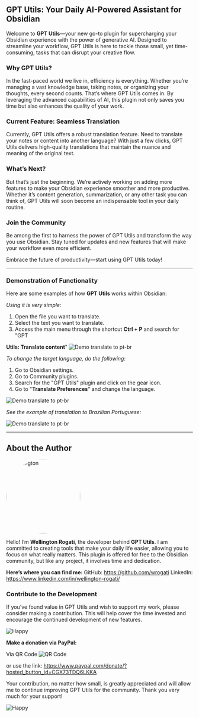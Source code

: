 ## GPT Utils: Your Daily AI-Powered Assistant for Obsidian

Welcome to **GPT Utils**—your new go-to plugin for supercharging your Obsidian experience with the power of generative AI. Designed to streamline your workflow, GPT Utils is here to tackle those small, yet time-consuming, tasks that can disrupt your creative flow.

### Why GPT Utils?

In the fast-paced world we live in, efficiency is everything. Whether you’re managing a vast knowledge base, taking notes, or organizing your thoughts, every second counts. That’s where GPT Utils comes in. By leveraging the advanced capabilities of AI, this plugin not only saves you time but also enhances the quality of your work.

### Current Feature: Seamless Translation

Currently, GPT Utils offers a robust translation feature. Need to translate your notes or content into another language? With just a few clicks, GPT Utils delivers high-quality translations that maintain the nuance and meaning of the original text.

### What’s Next?

But that’s just the beginning. We’re actively working on adding more features to make your Obsidian experience smoother and more productive. Whether it’s content generation, summarization, or any other task you can think of, GPT Utils will soon become an indispensable tool in your daily routine.

### Join the Community

Be among the first to harness the power of GPT Utils and transform the way you use Obsidian. Stay tuned for updates and new features that will make your workflow even more efficient.

Embrace the future of productivity—start using GPT Utils today!

---

### Demonstration of Functionality

Here are some examples of how **GPT Utils** works within Obsidian:

_Using it is very simple:_

1. Open the file you want to translate.
2. Select the text you want to translate.
3. Access the main menu through the shortcut **Ctrl + P** and search for "GPT

**Utils: Translate content**"
![Demo translate to pt-br](assets/demo-translate-to-spanish.gif)

_To change the target language, do the following:_

1. Go to Obsidian settings.
2. Go to Community plugins.
3. Search for the "GPT Utils" plugin and click on the gear icon.
4. Go to "**Translate Preferences**" and change the language.

![Demo translate to pt-br](assets/demo-change-target-lang-to-pt.gif)

_See the example of translation to Brazilian Portuguese:_

![Demo translate to pt-br](assets/demo-translate-to-pt.gif)

---

## About the Author

<div>
    <img src="assets/profile.png" alt="Wellington" width="200" height="200" style="border-radius: 50%; margin-left: auto; margin-right: auto;" />
</div>

Hello! I’m **Wellington Rogati**, the developer behind **GPT Utils**. I am committed to creating tools that make your daily life easier, allowing you to focus on what really matters. This plugin is offered for free to the Obsidian community, but like any project, it involves time and dedication.

**Here’s where you can find me:**
GitHub: https://github.com/wrogati
LinkedIn: https://www.linkedin.com/in/wellington-rogati/

### Contribute to the Development

If you’ve found value in GPT Utils and wish to support my work, please consider making a contribution. This will help cover the time invested and encourage the continued development of new features.

![Happy](assets/donkey-sad.gif)

**Make a donation via PayPal:**

Via QR Code
![QR Code](assets/paypal-qrcode.png)

or use the link: https://www.paypal.com/donate/?hosted_button_id=CGX73TDQ6LKKA

Your contribution, no matter how small, is greatly appreciated and will allow me to continue improving GPT Utils for the community. Thank you very much for your support!

![Happy](assets/sillicon-valley-happy-1.gif)
